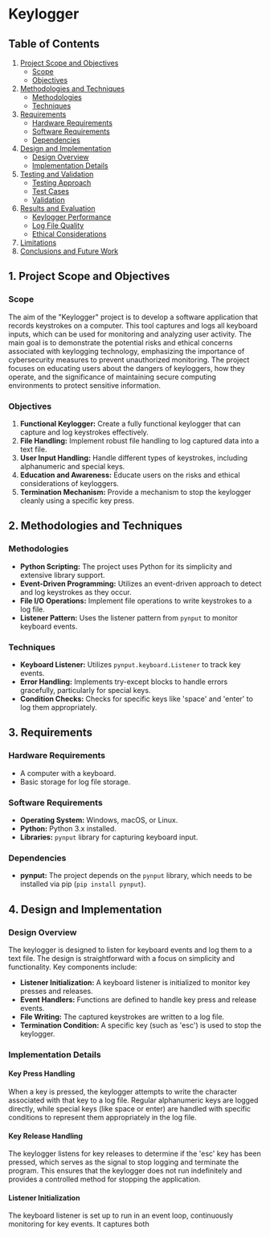 # Keylogger

## Table of Contents

1. [Project Scope and Objectives](#project-scope-and-objectives)
   - [Scope](#scope)
   - [Objectives](#objectives)
2. [Methodologies and Techniques](#methodologies-and-techniques)
   - [Methodologies](#methodologies)
   - [Techniques](#techniques)
3. [Requirements](#requirements)
   - [Hardware Requirements](#hardware-requirements)
   - [Software Requirements](#software-requirements)
   - [Dependencies](#dependencies)
4. [Design and Implementation](#design-and-implementation)
   - [Design Overview](#design-overview)
   - [Implementation Details](#implementation-details)
5. [Testing and Validation](#testing-and-validation)
   - [Testing Approach](#testing-approach)
   - [Test Cases](#test-cases)
   - [Validation](#validation)
6. [Results and Evaluation](#results-and-evaluation)
   - [Keylogger Performance](#keylogger-performance)
   - [Log File Quality](#log-file-quality)
   - [Ethical Considerations](#ethical-considerations)
7. [Limitations](#limitations)
8. [Conclusions and Future Work](#conclusions-and-future-work)

## 1. Project Scope and Objectives

### Scope

The aim of the "Keylogger" project is to develop a software application that records keystrokes on a computer. This tool captures and logs all keyboard inputs, which can be used for monitoring and analyzing user activity. The main goal is to demonstrate the potential risks and ethical concerns associated with keylogging technology, emphasizing the importance of cybersecurity measures to prevent unauthorized monitoring. The project focuses on educating users about the dangers of keyloggers, how they operate, and the significance of maintaining secure computing environments to protect sensitive information.

### Objectives

1. **Functional Keylogger:** Create a fully functional keylogger that can capture and log keystrokes effectively.
2. **File Handling:** Implement robust file handling to log captured data into a text file.
3. **User Input Handling:** Handle different types of keystrokes, including alphanumeric and special keys.
4. **Education and Awareness:** Educate users on the risks and ethical considerations of keyloggers.
5. **Termination Mechanism:** Provide a mechanism to stop the keylogger cleanly using a specific key press.

## 2. Methodologies and Techniques

### Methodologies

- **Python Scripting:** The project uses Python for its simplicity and extensive library support.
- **Event-Driven Programming:** Utilizes an event-driven approach to detect and log keystrokes as they occur.
- **File I/O Operations:** Implement file operations to write keystrokes to a log file.
- **Listener Pattern:** Uses the listener pattern from `pynput` to monitor keyboard events.

### Techniques

- **Keyboard Listener:** Utilizes `pynput.keyboard.Listener` to track key events.
- **Error Handling:** Implements try-except blocks to handle errors gracefully, particularly for special keys.
- **Condition Checks:** Checks for specific keys like 'space' and 'enter' to log them appropriately.

## 3. Requirements

### Hardware Requirements

- A computer with a keyboard.
- Basic storage for log file storage.

### Software Requirements

- **Operating System:** Windows, macOS, or Linux.
- **Python:** Python 3.x installed.
- **Libraries:** `pynput` library for capturing keyboard input.

### Dependencies

- **pynput:** The project depends on the `pynput` library, which needs to be installed via pip (`pip install pynput`).

## 4. Design and Implementation

### Design Overview

The keylogger is designed to listen for keyboard events and log them to a text file. The design is straightforward with a focus on simplicity and functionality. Key components include:
- **Listener Initialization:** A keyboard listener is initialized to monitor key presses and releases.
- **Event Handlers:** Functions are defined to handle key press and release events.
- **File Writing:** The captured keystrokes are written to a log file.
- **Termination Condition:** A specific key (such as 'esc') is used to stop the keylogger.

### Implementation Details

#### Key Press Handling

When a key is pressed, the keylogger attempts to write the character associated with that key to a log file. Regular alphanumeric keys are logged directly, while special keys (like space or enter) are handled with specific conditions to represent them appropriately in the log file.

#### Key Release Handling

The keylogger listens for key releases to determine if the 'esc' key has been pressed, which serves as the signal to stop logging and terminate the program. This ensures that the keylogger does not run indefinitely and provides a controlled method for stopping the application.

#### Listener Initialization

The keyboard listener is set up to run in an event loop, continuously monitoring for key events. It captures both  
